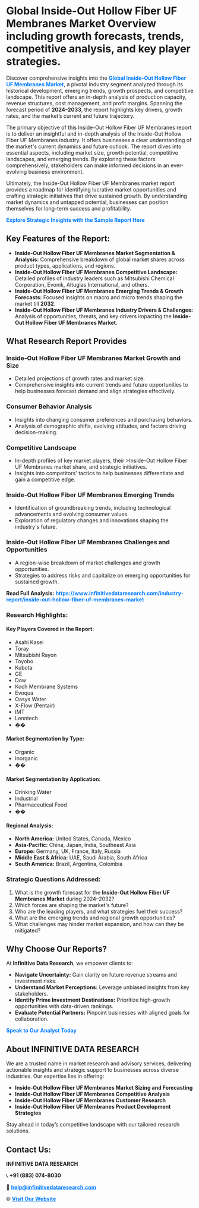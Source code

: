 <h1>Global Inside-Out Hollow Fiber UF Membranes Market Overview including growth forecasts, trends, competitive analysis, and key player strategies.</h1>
<p>
Discover comprehensive insights into the 
<a href="https://www.infinitivedataresearch.com/industry-report/inside-out-hollow-fiber-uf-membranes-market" rel="dofollow" style="color: #007BFF; text-decoration: none;"><strong>Global Inside-Out Hollow Fiber UF Membranes Market</strong></a>, a pivotal industry segment analyzed through its historical development, emerging trends, growth prospects, and competitive landscape. This report offers an in-depth analysis of production capacity, revenue structures, cost management, and profit margins. Spanning the forecast period of <strong>2024–2033</strong>, the report highlights key drivers, growth rates, and the market’s current and future trajectory.
</p>
<p>
The primary objective of this Inside-Out Hollow Fiber UF Membranes report is to deliver an insightful and in-depth analysis of the Inside-Out Hollow Fiber UF Membranes industry. It offers businesses a clear understanding of the market's current dynamics and future outlook. The report dives into essential aspects, including market size, growth potential, competitive landscapes, and emerging trends. By exploring these factors comprehensively, stakeholders can make informed decisions in an ever-evolving business environment.
</p>
<p>
Ultimately, the Inside-Out Hollow Fiber UF Membranes market report provides a roadmap for identifying lucrative market opportunities and crafting strategic initiatives that drive sustained growth. By understanding market dynamics and untapped potential, businesses can position themselves for long-term success and profitability.
</p>
<p>
<a href="https://www.infinitivedataresearch.com/request-sample/reportId=109431" style="color: #007BFF; text-decoration: none;"><strong>Explore Strategic Insights with the Sample Report Here</strong></a>
</p>

<h2>Key Features of the Report:</h2>
<ul>
<li><strong>Inside-Out Hollow Fiber UF Membranes Market Segmentation & Analysis:</strong> Comprehensive breakdown of global market shares across product types, applications, and regions.</li>
<li><strong>Inside-Out Hollow Fiber UF Membranes Competitive Landscape:</strong> Detailed profiles of industry leaders such as Mitsubishi Chemical Corporation, Evonik, Altuglas International, and others.</li>
<li><strong>Inside-Out Hollow Fiber UF Membranes Emerging Trends & Growth Forecasts:</strong> Focused insights on macro and micro trends shaping the market till <strong>2032</strong>.</li>
<li><strong>Inside-Out Hollow Fiber UF Membranes Industry Drivers & Challenges:</strong> Analysis of opportunities, threats, and key drivers impacting the <strong>Inside-Out Hollow Fiber UF Membranes Market</strong>.</li>
</ul>

<h2>What Research Report Provides</h2>
<h3>Inside-Out Hollow Fiber UF Membranes Market Growth and Size</h3>
<ul>
<li>Detailed projections of growth rates and market size.</li>
<li>Comprehensive insights into current trends and future opportunities to help businesses forecast demand and align strategies effectively.</li>
</ul>

<h3>Consumer Behavior Analysis</h3>
<ul>
<li>Insights into changing consumer preferences and purchasing behaviors.</li>
<li>Analysis of demographic shifts, evolving attitudes, and factors driving decision-making.</li>
</ul>

<h3>Competitive Landscape</h3>
<ul>
<li>In-depth profiles of key market players, their >Inside-Out Hollow Fiber UF Membranes market share, and strategic initiatives.</li>
<li>Insights into competitors' tactics to help businesses differentiate and gain a competitive edge.</li>
</ul>

<h3>Inside-Out Hollow Fiber UF Membranes Emerging Trends</h3>
<ul>
<li>Identification of groundbreaking trends, including technological advancements and evolving consumer values.</li>
<li>Exploration of regulatory changes and innovations shaping the industry's future.</li>
</ul>

<h3>Inside-Out Hollow Fiber UF Membranes Challenges and Opportunities</h3>
<ul>
<li>A region-wise breakdown of market challenges and growth opportunities.</li>
<li>Strategies to address risks and capitalize on emerging opportunities for sustained growth.</li>
</ul>
<p><strong>Read Full Analysis:</strong> <a href="https://www.infinitivedataresearch.com/industry-report/inside-out-hollow-fiber-uf-membranes-market" rel="dofollow" style="color: #007BFF; text-decoration: none;"><strong>https://www.infinitivedataresearch.com/industry-report/inside-out-hollow-fiber-uf-membranes-market</strong></a></p>
<h3>Research Highlights:</h3>
<h4>Key Players Covered in the Report:</h4>
<ul><li>Asahi Kasei</li><li>Toray</li><li>Mitsubishi Rayon</li><li>Toyobo</li><li>Kubota</li><li>GE</li><li>Dow</li><li>Koch Membrane Systems</li><li>Evoqua</li><li>Oasys Water</li><li>X-Flow (Pentair)</li><li>IMT</li><li>Lenntech</li><li>��</li></ul>
<h4>Market Segmentation by Type:</h4>
<ul><li>Organic</li><li>Inorganic</li><li>��</li></ul>
<h4>Market Segmentation by Application:</h4>
<ul><li>Drinking Water</li><li>Industrial</li><li>Pharmaceutical Food</li><li>��</li></ul>

<h4>Regional Analysis:</h4>
<ul>
<li><strong>North America:</strong> United States, Canada, Mexico</li>
<li><strong>Asia-Pacific:</strong> China, Japan, India, Southeast Asia</li>
<li><strong>Europe:</strong> Germany, UK, France, Italy, Russia</li>
<li><strong>Middle East & Africa:</strong> UAE, Saudi Arabia, South Africa</li>
<li><strong>South America:</strong> Brazil, Argentina, Colombia</li>
</ul>

<h3>Strategic Questions Addressed:</h3>
<ol>
<li>What is the growth forecast for the <strong>Inside-Out Hollow Fiber UF Membranes Market</strong> during 2024–2032?</li>
<li>Which forces are shaping the market's future?</li>
<li>Who are the leading players, and what strategies fuel their success?</li>
<li>What are the emerging trends and regional growth opportunities?</li>
<li>What challenges may hinder market expansion, and how can they be mitigated?</li>
</ol>

<h2>Why Choose Our Reports?</h2>
<p>At <strong>Infinitive Data Research</strong>, we empower clients to:</p>
<ul>
<li><strong>Navigate Uncertainty:</strong> Gain clarity on future revenue streams and investment risks.</li>
<li><strong>Understand Market Perceptions:</strong> Leverage unbiased insights from key stakeholders.</li>
<li><strong>Identify Prime Investment Destinations:</strong> Prioritize high-growth opportunities with data-driven rankings.</li>
<li><strong>Evaluate Potential Partners:</strong> Pinpoint businesses with aligned goals for collaboration.</li>
</ul>
<p><a href="https://www.infinitivedataresearch.com/industry-report/inside-out-hollow-fiber-uf-membranes-market" rel="dofollow" style="color: #007BFF; text-decoration: none;"><strong>Speak to Our Analyst Today</strong></a></p>

<h2>About INFINITIVE DATA RESEARCH</h2>
<p>We are a trusted name in market research and advisory services, delivering actionable insights and strategic support to businesses across diverse industries. Our expertise lies in offering:</p>
<ul>
<li><strong>Inside-Out Hollow Fiber UF Membranes Market Sizing and Forecasting</strong></li>
<li><strong>Inside-Out Hollow Fiber UF Membranes Competitive Analysis</strong></li>
<li><strong>Inside-Out Hollow Fiber UF Membranes Customer Research</strong></li>
<li><strong>Inside-Out Hollow Fiber UF Membranes Product Development Strategies</strong></li>
</ul>
<p>Stay ahead in today’s competitive landscape with our tailored research solutions.</p>

<h2>Contact Us:</h2>
<p><strong>INFINITIVE DATA RESEARCH</strong></p>
<p>📞 <strong>+91 (883) 074-8030</strong></p>
<p>📧 <strong><a href="mailto:help@infinitivedataresearch.com" style="color: #007BFF;">help@infinitivedataresearch.com</a></strong></p>
<p>🌐 <strong><a href="https://www.infinitivedataresearch.com" rel="dofollow" style="color: #007BFF;">Visit Our Website</a></strong></p>
